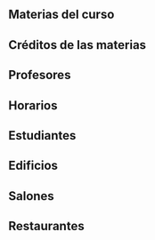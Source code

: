 ## Materias del curso

## Créditos de las materias

## Profesores

## Horarios

## Estudiantes

## Edificios

## Salones

## Restaurantes
